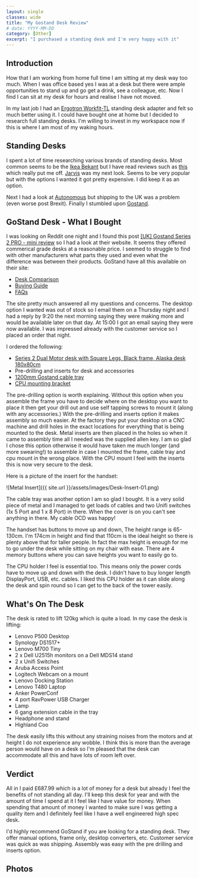 ```yaml
---
layout: single
classes: wide
title: "My Gostand Desk Review"
# date: YYYY-MM-DD
category: [Other]
excerpt: "I purchased a standing desk and I'm very happy with it"
---
```

## Introduction

How that I am working from home full time I am sitting at my desk way too much. When I was office based yes I was at a desk but there were ample opportunities to stand up and go get a drink, see a colleague, etc. Now I find I can sit at my desk for hours and realise I have not moved.

In my last job I had an [Ergotron Workfit-TL](https://www.ergotron.com/en-gb/products/product-details/33-406#?color=black) standing desk adapter and felt so much better using it. I could have bought one at home but I decided to research full standing desks. I'm willing to invest in my workspace now if this is where I am most of my waking hours.

## Standing Desks

I spent a lot of time researching various brands of standing desks. Most common seems to be the [Ikea Bekant](https://www.ikea.com/gb/en/p/bekant-corner-desk-left-sit-stand-oak-veneer-black-s59061157/) but I have read reviews such as [this](https://www.workwhilewalking.com/ikea-bekant-standing-desk-workstation-reviews) which really put me off.  [Jarvis](https://www.fully.com/en-gb/jarvis-adjustable-height-desk-bamboo.html) was my next look. Seems to be very popular but with the options I wanted it got pretty expensive. I did keep it as an option.

Next I had a look at [Autonomous](https://www.autonomous.ai/standing-desks) but shipping to the UK was a problem (even worse post Brexit).  Finally I stumbled upon [Gostand](https://www.gostand.co.uk/).

## GoStand Desk - What I Bought

I was looking on Reddit one night and I found this post [[UK] Gostand Series 2 PRO - mini review](https://www.reddit.com/r/StandingDesk/comments/gk5q17/uk_gostand_series_2_pro_mini_review/) so I had a look at their website. It seems they offered commerical grade desks at a reasonable price. I seemed to struggle to find with other manufacturers what parts they used and even what the difference was between their products. GoStand have all this available on their site:

- [Desk Comparison](https://www.gostand.co.uk/pages/desk-comparison)
- [Buying Guide](https://www.gostand.co.uk/pages/buying-guide)
- [FAQs](https://www.gostand.co.uk/pages/faqs)

The site pretty much answered all my questions and concerns. The desktop option I wanted was out of stock so I email them on a Thursday night and I had a reply by 9:20 the next morning saying they were making more and would be available later on that day. At 15:00 I got an email saying they were now available. I was impressed already with the customer service so I placed an order that night.

I ordered the following:

- [Series 2 Dual Motor desk with Square Legs, Black frame, Alaska desk 180x80cm](https://www.gostand.co.uk/collections/dual-motor-desks/products/series-2-dual-motor-sit-stand-desk-square-leg?variant=44339597715)
- Pre-drilling and inserts for desk and accessories
- [1200mm Gostand cable tray](https://www.gostand.co.uk/collections/cable-trays/products/gostand-cable-tray?variant=5426671288384)
- [CPU mounting bracket](https://www.gostand.co.uk/collections/cpu-mounting-barackets/products/series-1-cpu-mounting-bracket)

The pre-drilling option is worth explaining. Without this option when you assemble the frame you have to decide where on the desktop you want to place it then get your drill out and use self tapping screws to mount it (along with any accessories.) With the pre-drilling and inserts option it makes assembly so much easier. At the factory they put your desktop on a CNC machine and drill holes in the exact locations for everything that is being mounted to the desk. Metal inserts are then placed in the holes so when it came to assembly time all I needed was the supplied allen key. I am so glad I chose this option otherwise it would have taken me much longer (and more swearing!) to assemble in case I mounted the frame, cable tray and cpu mount in the wrong place. With the CPU mount I feel with the inserts this is now very secure to the desk.

Here is a picture of the insert for the handset:

![Metal Insert]({{ site.url }}/assets/images/Desk-Insert-01.png)

The cable tray was another option I am so glad I bought. It is a very solid piece of metal and I managed to get loads of cables and two Unifi switches (1x 5 Port and 1 x 8 Port) in there. When the cover is on you can't see anything in there. My cable OCD was happy!

The handset has buttons to move up and down, The height range is 65-130cm. I'm 174cm in height and find that 110cm is the ideal height so there is plenty above that for taller people. In fact the max height is enough for me to go under the desk while sitting on my chair with ease. There are 4 memory buttons where you can save heights you want to easily go to.

The CPU holder I feel is essential too. This means only the power cords have to move up and down with the desk. I didn't have to buy longer length DisplayPort, USB, etc. cables. I liked this CPU holder as it can slide along the desk and spin round so I can get to the back of the tower easily.

## What's On The Desk

The desk is rated to lift 120kg which is quite a load. In my case the desk is lifting:

- Lenovo P500 Desktop
- Synology DS1517+
- Lenovo M700 Tiny
- 2 x Dell U2515h monitors on a Dell MDS14 stand
- 2 x Unifi Switches
- Aruba Access Point
- Logitech Webcam on a mount
- Lenovo Docking Station
- Lenovo T480 Laptop
- Anker PowerConf
- 4 port RavPower USB Charger
- Lamp
- 6 gang extension cable in the tray
- Headphone and stand
- Highland Coo

The desk easily lifts this without any straining noises from the motors and at height I do not experience any wobble. I think this is more than the average person would have on a desk so I'm pleased that the desk can accommodate all this and have lots of room left over.

## Verdict

All in I paid £687.99 which is a lot of money for a desk but already I feel the benefits of not standing all day. I'll keep this desk for year and with the amount of time I spend at it I feel like I have value for money. When spending that amount of money I wanted to make sure I was getting a quality item and I definitely feel like I have a well engineered high spec desk.

I'd highly recommend GoStand if you are looking for a standing desk. They offer manual options, frame only, desktop converters, etc. Customer service was quick as was shipping. Assembly was easy with the pre drilling and inserts option.

## Photos
